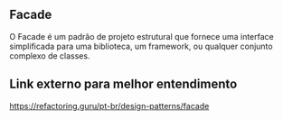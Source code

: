## Facade
O Facade é um padrão de projeto estrutural que fornece uma interface simplificada para uma biblioteca, um framework, ou qualquer conjunto complexo de classes.


## Link externo para melhor entendimento
https://refactoring.guru/pt-br/design-patterns/facade